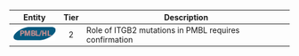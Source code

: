|Entity|Tier|Description              |
|:----:|:----:|------------------------------|
|![PMBL](images/icons/PMBL_tier2.png) | 2 | Role of ITGB2 mutations in PMBL requires confirmation|
